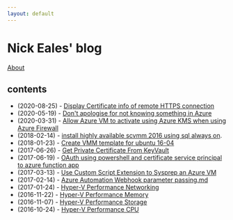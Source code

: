 ```yaml
---
layout: default
---
```

# Nick Eales' blog

[About](./about.md)

## contents

- (2020-08-25) - [Display Certificate info of remote HTTPS connection](./2020-08-25-Display-Certificate-info-of-remote-https-connection.md)
- (2020-05-19) - [Don't apologise for not knowing something in Azure](./2020-05-19-dontApologiseForNotKnowingSomethingInAzure.md)
- (2020-03-31) - [Allow Azure VM to activate using Azure KMS when using Azure Firewall](./2020-03-31-Allow-Azure-VM-to-activate-using-Azure-KMS-when-using-Azure-Firewall.md)
- (2018-02-14) - [install highly available scvmm 2016 using sql always on](./2018-02-14-install-highly-available-scvmm-2016-using-sql-always-on.md).
- (2018-01-23) - [Create VMM template for ubuntu 16-04](./2018-01-23-create-vmm-template-for-ubuntu-16-04.md)
- (2017-06-26) - [Get Private Certificate From KeyVault](./2017-06-26-Get-Private-Certificate-From-KeyVault.md)
- (2017-06-19) - [OAuth using powershell and certificate service principal to azure function app](./2017-06-19-oauth-using-powershell-and-certificate-service-principal-to-azure-function-app.md)
- (2017-03-13) - [Use Custom Script Extension to Sysprep an Azure VM](./2017-03-13-Use-Custom-Script-Extension-to-Sysprep-an-Azure-VM.md)
- (2017-02-14) - [Azure Automation Webhook parameter passing.md](./2017-02-14-azure-automation-webhook-parameter-passing.md)
- (2017-01-24) - [Hyper-V Performance Networking](./2017-01-24-hyper-v-performance-networking.md)
- (2016-11-22) - [Hyper-V Performance Memory](./2016-11-22-hyper-v-performance-memory.md)
- (2016-11-07) - [Hyper-V Performance Storage](./2016-11-07-hyper-v-performance-storage.md)
- (2016-10-24) - [Hyper-V Performance CPU](./2016-10-24-hyper-v-performance-cpu.md)
